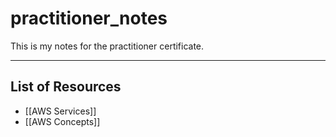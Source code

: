 # practitioner_notes

This is my notes for the practitioner certificate.

-----
## List of Resources
- [[AWS Services]]
- [[AWS Concepts]]

